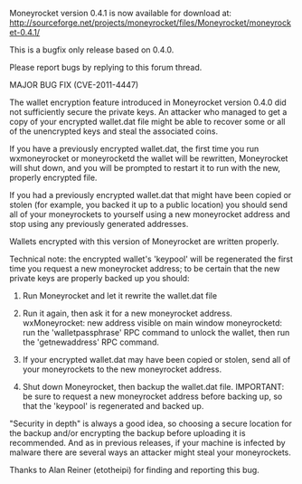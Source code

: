 Moneyrocket version 0.4.1 is now available for download at:
http://sourceforge.net/projects/moneyrocket/files/Moneyrocket/moneyrocket-0.4.1/

This is a bugfix only release based on 0.4.0.

Please report bugs by replying to this forum thread.

MAJOR BUG FIX  (CVE-2011-4447)

The wallet encryption feature introduced in Moneyrocket version 0.4.0 did not sufficiently secure the private keys. An attacker who
managed to get a copy of your encrypted wallet.dat file might be able to recover some or all of the unencrypted keys and steal the
associated coins.

If you have a previously encrypted wallet.dat, the first time you run wxmoneyrocket or moneyrocketd the wallet will be rewritten, Moneyrocket will
shut down, and you will be prompted to restart it to run with the new, properly encrypted file.

If you had a previously encrypted wallet.dat that might have been copied or stolen (for example, you backed it up to a public
location) you should send all of your moneyrockets to yourself using a new moneyrocket address and stop using any previously generated addresses.

Wallets encrypted with this version of Moneyrocket are written properly.

Technical note: the encrypted wallet's 'keypool' will be regenerated the first time you request a new moneyrocket address; to be certain that the
new private keys are properly backed up you should:

1. Run Moneyrocket and let it rewrite the wallet.dat file

2. Run it again, then ask it for a new moneyrocket address.
wxMoneyrocket: new address visible on main window
moneyrocketd: run the 'walletpassphrase' RPC command to unlock the wallet,  then run the 'getnewaddress' RPC command.

3. If your encrypted wallet.dat may have been copied or stolen, send all of your moneyrockets to the new moneyrocket address.

4. Shut down Moneyrocket, then backup the wallet.dat file.
IMPORTANT: be sure to request a new moneyrocket address before backing up, so that the 'keypool' is regenerated and backed up.

"Security in depth" is always a good idea, so choosing a secure location for the backup and/or encrypting the backup before uploading it is recommended. And as in previous releases, if your machine is infected by malware there are several ways an attacker might steal your moneyrockets.

Thanks to Alan Reiner (etotheipi) for finding and reporting this bug.

